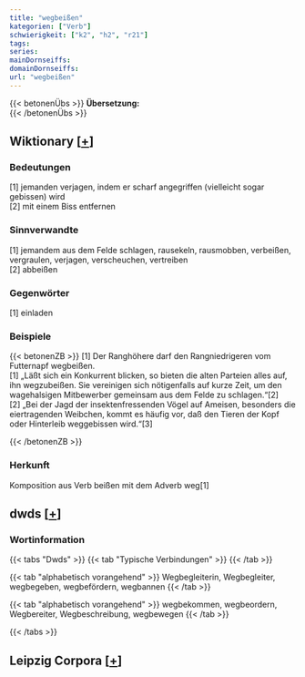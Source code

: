 ```yaml
---
title: "wegbeißen"
kategorien: ["Verb"]
schwierigkeit: ["k2", "h2", "r21"]
tags:
series:
mainDornseiffs:
domainDornseiffs:
url: "wegbeißen"
---
```


{{< betonenÜbs >}}
**Übersetzung:**  
{{< /betonenÜbs >}}

## Wiktionary [[+](https://de.wiktionary.org/wiki/wegbeißen)]

### Bedeutungen
[1] jemanden verjagen, indem er scharf angegriffen (vielleicht sogar gebissen) wird  
[2] mit einem Biss entfernen  

### Sinnverwandte
[1] jemandem aus dem Felde schlagen, rausekeln, rausmobben, verbeißen, vergraulen, verjagen, verscheuchen, vertreiben  
[2] abbeißen  

### Gegenwörter
[1] einladen  

### Beispiele
{{< betonenZB >}}
[1] Der Ranghöhere darf den Rangniedrigeren vom Futternapf wegbeißen.  
[1] „Läßt sich ein Konkurrent blicken, so bieten die alten Parteien alles auf, ihn wegzubeißen. Sie vereinigen sich nötigenfalls auf kurze Zeit, um den wagehalsigen Mitbewerber gemeinsam aus dem Felde zu schlagen.“[2]  
[2] „Bei der Jagd der insektenfressenden Vögel auf Ameisen, besonders die eiertragenden Weibchen, kommt es häufig vor, daß den Tieren der Kopf oder Hinterleib weggebissen wird.“[3]  

{{< /betonenZB >}}
### Herkunft
Komposition aus Verb beißen mit dem Adverb weg[1]  



## dwds [[+](https://www.dwds.de/wb/wegbeißen)]

### Wortinformation
{{< tabs "Dwds" >}}
{{< tab "Typische Verbindungen" >}}
{{< /tab >}}

{{< tab "alphabetisch vorangehend" >}}
Wegbegleiterin, Wegbegleiter, wegbegeben, wegbefördern, wegbannen
{{< /tab >}}

{{< tab "alphabetisch vorangehend" >}}
wegbekommen, wegbeordern, Wegbereiter, Wegbeschreibung, wegbewegen
{{< /tab >}}

{{< /tabs >}}

## Leipzig Corpora [[+](https://corpora.uni-leipzig.de/en/res?word=wegbeißen&corpusId=deu_newscrawl-public_2018)]

